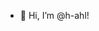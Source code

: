 - 👋 Hi, I’m @h-ahl!

<!---
h-ahl/h-ahl is a ✨ special ✨ repository because its `README.md` (this file) appears on your GitHub profile.
You can click the Preview link to take a look at your changes.
--->
